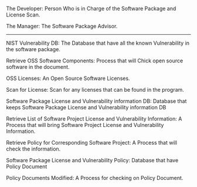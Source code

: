 The Developer: Person Who is in Charge of the Software Package and License Scan.

The Manager: The Software Package Advisor.
______________________________________________________________________________________________________________________
NIST Vulnerability DB: The Database that have all the known Vulnerability in the software package.

Retrieve OSS Software Components: Process that will Chick open source software in the document.

OSS Licenses: An Open Source Software Licenses.

Scan for License: Scan for any licenses that can be found in the program.

Software Package License and Vulnerability information DB: Database that keeps Software Package License and Vulnerability information DB

Retrieve List of Software Project License and Vulnerability Information: A Process that will bring Software Project License and Vulnerability Information.

Retrieve Policy for Corresponding Software Project: A Process that will check the information.

Software Package License and Vulnerability Policy: Database that have Policy Document

Policy Documents Modified: A Process for checking on Policy Document.



